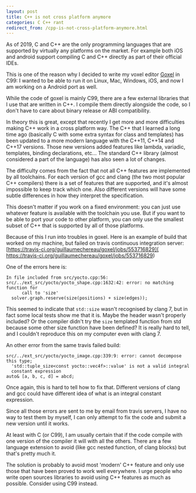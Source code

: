 ```yaml
---
layout: post
title: C++ is not cross platform anymore
categories: C C++ rant
redirect_from: /cpp-is-not-cross-platform-anymore.html
---
```


As of 2019, C and C++ are the only programming languages that are supported by
virtually any platforms on the market.  For example both iOS and android
support compiling C and C++ directly as part of their official IDEs.

This is one of the reason why I decided to write my voxel editor [Goxel] in
C99: I wanted to be able to run it on Linux, Mac, Windows, iOS, and now I am
working on a Android port as well.

While the code of goxel is mainly C99, there are a few external libraries
that I use that are written in C++.  I compile them directly alongside
the code, so I don't have to care about binary release or ABI compatibility.

In theory this is great, except that recently I get more and more difficulties
making C++ work in a cross platform way.  The C++ that I learned a long time
ago (basically C with some extra syntax for class and templates) has been
updated to a more modern language with the C++11, C++14 and C++17 versions.
Those new versions added features like lambda, variadic, templates, binding
declarations, etc...  The standard C++ library (almost considered a part of the
language) has also seen a lot of changes.

The difficulty comes from the fact that not all C++ features are
implemented by all toolchains.  For each version of gcc and clang (the two most
popular C++ compilers) there is a set of features that are supported, and
it's almost impossible to keep track which one.  Also different versions will
have some subtle differences in how they interpret the specification.

This doesn't matter if you work on a fixed environment: you can just use
whatever feature is available with the toolchain you use.  But if you want
to be able to port your code to other platform, you can only use the smallest
subset of C++ that is supported by all of those platforms.

Because of this I run into troubles in goxel.  Here is an example of build
that worked on my machine, but failed on travis continuous integration server:
[https://travis-ci.org/guillaumechereau/goxel/jobs/553716829](
https://travis-ci.org/guillaumechereau/goxel/jobs/553716829)

One of the errors here is:

    In file included from src/yocto.cpp:56:
    src/../ext_src/yocto/yocto_shape.cpp:1632:42: error: no matching function for
          call to 'size'
      solver.graph.reserve(size(positions) + size(edges));

This seemed to indicate that `std::size` wasn't recognised by clang 7, but
in fact some local tests show me that it is.  Maybe the <iterator> header
wasn't properly included?  Or the compiler didn't try the `size` templated
function from std because some other size function have been defined?
It is really hard to tell, and I couldn't reproduce this on my computer even
with clang 7.

An other error from the same travis failed build:

    src/../ext_src/yocto/yocto_image.cpp:339:9: error: cannot decompose this type;
      'std::tuple_size<const yocto::vec4f>::value' is not a valid integral
      constant expression
    auto& [a, b, c, d] = abcd;

Once again, this is hard to tell how to fix that.  Different versions of
clang and gcc could have different idea of what is an integral constant
expression.

Since all those errors are sent to me by email from travis servers, I have
no way to test them by myself, I can only attempt to fix the code and submit
a new version until it works.

At least with C (or C99), I am usually certain that if the code compile with
one version of the compiler it will with all the others.  There are a few
language extension to avoid (like gcc nested function, of clang blocks)
but that's pretty much it.

The solution is probably to avoid most 'modern' C++ feature and only use
those that have been proved to work well everywhere.  I urge people who write
open sources libraries to avoid using C++ features as much as possible.
Consider using C99 instead.

[Goxel]: https://guillaumechereau.github.io/goxel/
